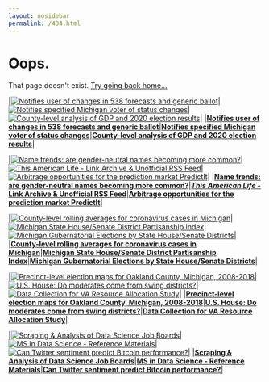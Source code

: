 ```yaml
---
layout: nosidebar
permalink: /404.html
---
```


# Oops.

That page doesn't exist. [Try going back home...](/)

<!-- BEGIN HIGHLIGHTS -->

|[![Notifies user of changes in 538 forecasts and generic ballot](/thumbs/fox.png)](https://github.com/dcadata/fivey-is-an-emotional-fox)|[![Notifies specified Michigan voter of status changes](/thumbs/michigan.png)](https://github.com/dcadata/michigan-voter-status)|[![County-level analysis of GDP and 2020 election results](/thumbs/gdp-county-2020.png)](https://github.com/dcadata/county-gdp-2020-elections)|
|[**Notifies user of changes in 538 forecasts and generic ballot**](https://github.com/dcadata/fivey-is-an-emotional-fox)|[**Notifies specified Michigan voter of status changes**](https://github.com/dcadata/michigan-voter-status)|[**County-level analysis of GDP and 2020 election results**](https://github.com/dcadata/county-gdp-2020-elections)|

|[![Name trends: are gender-neutral names becoming more common?](/thumbs/names.png)](https://github.com/dcadata/gender-neutral-names)|[![*This American Life* - Link Archive & Unofficial RSS Feed](/thumbs/tal1.png)](https://github.com/dcadata/this-american-life-archive)|[![Arbitrage opportunities for the prediction market PredictIt](/thumbs/profile.png)](https://github.com/dcadata/predictit-arbitrage)|
|[**Name trends: are gender-neutral names becoming more common?**](https://github.com/dcadata/gender-neutral-names)|[***This American Life* - Link Archive & Unofficial RSS Feed**](https://github.com/dcadata/this-american-life-archive)|[**Arbitrage opportunities for the prediction market PredictIt**](https://github.com/dcadata/predictit-arbitrage)|

|[![County-level rolling averages for coronavirus cases in Michigan](/thumbs/cv-mi.png)](https://github.com/dcadata/cv-mi)|[![Michigan State House/Senate District Partisanship Index](/thumbs/mi-partisanship-index.png)](https://github.com/dcadata/michigan-district-partisanship-index)|[![Michigan Gubernatorial Elections by State House/Senate Districts](/thumbs/mi-gubernatorial-by-district.png)](https://github.com/dcadata/michigan-district-partisanship-index/blob/master/gubernatorial-elections.md)|
|[**County-level rolling averages for coronavirus cases in Michigan**](https://github.com/dcadata/cv-mi)|[**Michigan State House/Senate District Partisanship Index**](https://github.com/dcadata/michigan-district-partisanship-index)|[**Michigan Gubernatorial Elections by State House/Senate Districts**](https://github.com/dcadata/michigan-district-partisanship-index/blob/master/gubernatorial-elections.md)|

|[![Precinct-level election maps for Oakland County, Michigan, 2008-2018](/thumbs/oakland-county.png)](https://github.com/dcadata/michigan-district-partisanship-index/tree/master/_oakland-county#oakland-county-precinct-level-election-maps)|[![U.S. House: Do moderates come from swing districts?](/thumbs/2018-midterms1.png)](/elections-2018/)|[![Data Collection for VA Resource Allocation Study](/thumbs/va-resource.png)](https://github.com/dcadata/va-resource)|
|[**Precinct-level election maps for Oakland County, Michigan, 2008-2018**](https://github.com/dcadata/michigan-district-partisanship-index/tree/master/_oakland-county#oakland-county-precinct-level-election-maps)|[**U.S. House: Do moderates come from swing districts?**](/elections-2018/)|[**Data Collection for VA Resource Allocation Study**](https://github.com/dcadata/va-resource)|

|[![Scraping & Analysis of Data Science Job Boards](/thumbs/jobmap.png)](/ms-coursework/dse6000-scraping-analysis-job-boards/)|[![MS in Data Science - Reference Materials](/thumbs/ms-goodbelly.png)](/ms)|[![Can Twitter sentiment predict Bitcoin performance?](/thumbs/twitter-bitcoin.png)](/twitter-sentiment-predict-bitcoin)|
|[**Scraping & Analysis of Data Science Job Boards**](/ms-coursework/dse6000-scraping-analysis-job-boards/)|[**MS in Data Science - Reference Materials**](/ms)|[**Can Twitter sentiment predict Bitcoin performance?**](/twitter-sentiment-predict-bitcoin)|

<!-- END HIGHLIGHTS -->